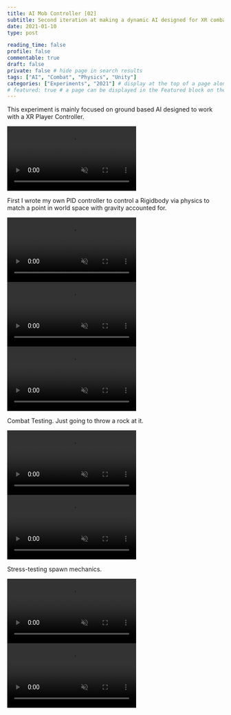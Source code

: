 ```yaml
---
title: AI Mob Controller [02]
subtitle: Second iteration at making a dynamic AI designed for XR combat
date: 2021-01-10
type: post

reading_time: false
profile: false
commentable: true
draft: false
private: false # hide page in search results
tags: ["AI", "Combat", "Physics", "Unity"]
categories: ["Experiments", "2021"] # display at the top of a page alongside a page’s metadata
# featured: true # a page can be displayed in the Featured block on the homepage. This is useful for sticky, announcement blog posts or selected publications etc.
---
```


<p>This experiment is mainly focused on ground based AI designed to work with a XR Player Controller.</p>

<div class="video_thing">
    <video muted autoplay="" name="media" loop=""><source src="https://raw.githack.com/Denchyaknow/GitSite_Dencho/Develop/assets/media/projects/AIMobController02/XRLog_2021_641.webm" type="video/mp4"></video>
</div>

<!--more-->

<p>First I wrote my own PID controller to control a Rigidbody via physics to match a point in world space with gravity accounted for.</p>

<div class="video_thing">
    <video muted autoplay="" name="media" loop=""><source src="https://raw.githack.com/Denchyaknow/GitSite_Dencho/Develop/assets/media/projects/AIMobController02/XRLog_2021_643.webm" type="video/mp4"></video>
</div>

<div class="video_thing">
    <video muted autoplay="" name="media" loop=""><source src="https://raw.githack.com/Denchyaknow/GitSite_Dencho/Develop/assets/media/projects/AIMobController02/XRLog_2021_645.webm" type="video/mp4"></video>
</div>

<div class="video_thing">
    <video muted autoplay="" name="media" loop=""><source src="https://raw.githack.com/Denchyaknow/GitSite_Dencho/Develop/assets/media/projects/AIMobController02/XRLog_2021_653.webm" type="video/mp4"></video>
</div>

<p>Combat Testing. Just going to throw a rock at it.</p>

<div class="video_thing">
    <video muted autoplay="" name="media" loop=""><source src="https://raw.githack.com/Denchyaknow/GitSite_Dencho/Develop/assets/media/projects/AIMobController02/XRLog_2021_636.webm" type="video/mp4"></video>
</div>

<div class="video_thing">
    <video muted autoplay="" name="media" loop=""><source src="https://raw.githack.com/Denchyaknow/GitSite_Dencho/Develop/assets/media/projects/AIMobController02/XRLog_2021_641.webm" type="video/mp4"></video>
</div>

<p>Stress-testing spawn mechanics.</p>

<div class="video_thing">
    <video muted autoplay="" name="media" loop=""><source src="https://raw.githack.com/Denchyaknow/GitSite_Dencho/Develop/assets/media/projects/AIMobController02/XRLog_2020_612.webm" type="video/mp4"></video>
</div>

<div class="video_thing">
    <video muted autoplay="" name="media" loop=""><source src="https://raw.githack.com/Denchyaknow/GitSite_Dencho/Develop/assets/media/projects/AIMobController02/XRLog_2021_630.webm" type="video/mp4"></video>
</div>
